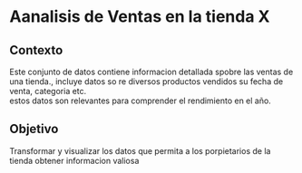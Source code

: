 # Aanalisis de Ventas en la tienda X

## Contexto
Este conjunto de datos contiene informacion detallada spobre las ventas de una tienda., incluye datos so re diversos productos vendidos su fecha de venta, categoria etc.  
estos datos son relevantes para comprender el rendimiento en el año.

## Objetivo 
Transformar y visualizar los datos que permita a los porpietarios de la tienda obtener informacion valiosa 
